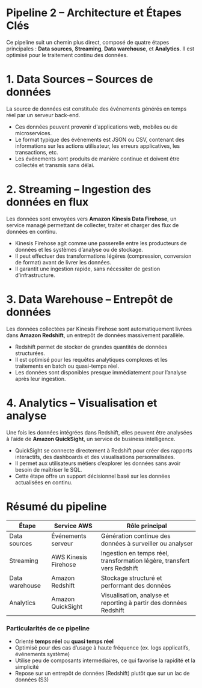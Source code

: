 # **Pipeline 2 – Architecture et Étapes Clés**

Ce pipeline suit un chemin plus direct, composé de quatre étapes principales : **Data sources**, **Streaming**, **Data warehouse**, et **Analytics**. Il est optimisé pour le traitement continu des données.

# **1. Data Sources – Sources de données**
La source de données est constituée des événements générés en temps réel par un serveur back-end.

- Ces données peuvent provenir d'applications web, mobiles ou de microservices.
- Le format typique des événements est JSON ou CSV, contenant des informations sur les actions utilisateur, les erreurs applicatives, les transactions, etc.
- Les événements sont produits de manière continue et doivent être collectés et transmis sans délai.

# **2. Streaming – Ingestion des données en flux**
Les données sont envoyées vers **Amazon Kinesis Data Firehose**, un service managé permettant de collecter, traiter et charger des flux de données en continu.

- Kinesis Firehose agit comme une passerelle entre les producteurs de données et les systèmes d’analyse ou de stockage.
- Il peut effectuer des transformations légères (compression, conversion de format) avant de livrer les données.
- Il garantit une ingestion rapide, sans nécessiter de gestion d’infrastructure.

# **3. Data Warehouse – Entrepôt de données**
Les données collectées par Kinesis Firehose sont automatiquement livrées dans **Amazon Redshift**, un entrepôt de données massivement parallèle.

- Redshift permet de stocker de grandes quantités de données structurées.
- Il est optimisé pour les requêtes analytiques complexes et les traitements en batch ou quasi-temps réel.
- Les données sont disponibles presque immédiatement pour l’analyse après leur ingestion.

# **4. Analytics – Visualisation et analyse**
Une fois les données intégrées dans Redshift, elles peuvent être analysées à l’aide de **Amazon QuickSight**, un service de business intelligence.

- QuickSight se connecte directement à Redshift pour créer des rapports interactifs, des dashboards et des visualisations personnalisées.
- Il permet aux utilisateurs métiers d’explorer les données sans avoir besoin de maîtriser le SQL.
- Cette étape offre un support décisionnel basé sur les données actualisées en continu.


# **Résumé du pipeline**

| Étape          | Service AWS             | Rôle principal                                                   |
|----------------|--------------------------|------------------------------------------------------------------|
| Data sources   | Événements serveur       | Génération continue des données à surveiller ou analyser         |
| Streaming      | AWS Kinesis Firehose     | Ingestion en temps réel, transformation légère, transfert vers Redshift |
| Data warehouse | Amazon Redshift          | Stockage structuré et performant des données                     |
| Analytics      | Amazon QuickSight        | Visualisation, analyse et reporting à partir des données Redshift|



### **Particularités de ce pipeline**
- Orienté **temps réel** ou **quasi temps réel**
- Optimisé pour des cas d’usage à haute fréquence (ex. logs applicatifs, événements système)
- Utilise peu de composants intermédiaires, ce qui favorise la rapidité et la simplicité
- Repose sur un entrepôt de données (Redshift) plutôt que sur un lac de données (S3)

